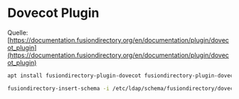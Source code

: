 # Dovecot Plugin

Quelle: [https://documentation.fusiondirectory.org/en/documentation/plugin/dovecot_plugin](https://documentation.fusiondirectory.org/en/documentation/plugin/dovecot_plugin)

```bash
apt install fusiondirectory-plugin-dovecot fusiondirectory-plugin-dovecot-schema
```

```bash
fusiondirectory-insert-schema -i /etc/ldap/schema/fusiondirectory/dovecot-fd.schema 
```